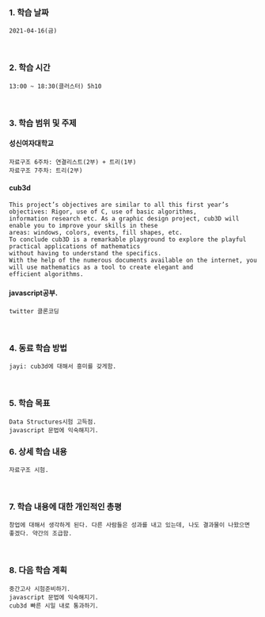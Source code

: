 ### 1. 학습 날짜
    2021-04-16(금)
​
### 2. 학습 시간
    13:00 ~ 18:30(클러스터) 5h10
​
### 3. 학습 범위 및 주제    
#### 성신여자대학교
    자료구조 6주차: 연결리스트(2부) + 트리(1부)
    자료구조 7주차: 트리(2부)    
    
#### cub3d
    This project’s objectives are similar to all this first year’s objectives: Rigor, use of C, use of basic algorithms, 
    information research etc. As a graphic design project, cub3D will enable you to improve your skills in these
    areas: windows, colors, events, fill shapes, etc.
    To conclude cub3D is a remarkable playground to explore the playful practical applications of mathematics 
    without having to understand the specifics.
    With the help of the numerous documents available on the internet, you will use mathematics as a tool to create elegant and
    efficient algorithms.
    
#### javascript공부.
    twitter 클론코딩
​
### 4. 동료 학습 방법
    jayi: cub3d에 대해서 흥미를 갖게함.
​
### 5. 학습 목표
    Data Structures시험 고득점.
    javascript 문법에 익숙해지기.
    
### 6. 상세 학습 내용
    자료구조 시험.
​
### 7. 학습 내용에 대한 개인적인 총평
    창업에 대해서 생각하게 된다. 다른 사람들은 성과를 내고 있는데, 나도 결과물이 나왔으면 좋겠다. 약간의 조급함.
​
### 8. 다음 학습 계획
    중간고사 시험준비하기.
    javascript 문법에 익숙해지기.
    cub3d 빠른 시일 내로 통과하기.
